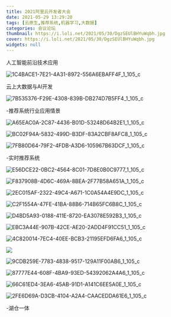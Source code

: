 ```yaml
---
title: 2021阿里云开发者大会
date: 2021-05-29 13:29:20
tags: [云原生,推荐系统,机器学习,大数据]
categories: 会议论坛
thumbnail: https://i.loli.net/2021/05/30/DgzSEUlBHYuWqbh.jpg
cover: https://i.loli.net/2021/05/30/DgzSEUlBHYuWqbh.jpg
widgets: null
---
```


人工智能前沿技术应用

<!--more-->

![1C4BACE1-7E21-4A31-8972-556A6EBAFF4F_1_105_c](https://i.loli.net/2021/05/30/tIEadNjhf2F6kBx.jpg)



云上大数据与AI开发

![7B535376-F29E-4308-839B-DB274D7B5FF4_1_105_c](https://i.loli.net/2021/05/30/e79QXoMVRsNLTUu.jpg)

-推荐系统行业应用情景

![A65EAC0A-2C87-4436-B01D-53248D64B2E1_1_105_c](https://i.loli.net/2021/05/30/plKhDyf8YSBs3QO.jpg)

![BC02F94A-5832-499D-B3DF-83A2CBF8AFC8_1_105_c](https://i.loli.net/2021/05/30/WZlOyFdXVjJzb1m.jpg)

![7FB80D64-79F2-4FDB-A3D6-105967B63DCF_1_105_c](https://i.loli.net/2021/05/30/u7neBLN5DR23a49.jpg)

-实时推荐系统

![E56DCE22-0BC2-4564-8C01-7D8E0B0C9777_1_105_c](https://i.loli.net/2021/05/30/buWcI1HVFzitCP9.jpg)

![F837908B-4D6C-469A-8BEA-2F77B58A651A_1_105_c](https://i.loli.net/2021/05/30/lbBhYST1HEsdKAI.jpg)

![2EC015AF-2322-49C4-A671-1C0A54A4E9DC_1_105_c](https://i.loli.net/2021/05/30/ud7lSb8kPzTqCnt.jpg)

![C2F1554A-47FE-41BA-88B6-714B65FC6B8C_1_105_c](https://i.loli.net/2021/05/30/zdOt9A4Hqwa72lm.jpg)

![D4BD5A93-0188-411E-8720-EA3078E592B3_1_105_c](https://i.loli.net/2021/05/30/U1Fcza2SL9rjHRP.jpg)

![EBC3A44E-907B-42CE-AE20-2ADD4F91CC51_1_105_c](https://i.loli.net/2021/05/30/GHd5Fc7aS6NQOkh.jpg)

![4C820014-7EC4-40EE-BCB3-21195EFD6FA6_1_105_c](https://i.loli.net/2021/05/30/nHzK896u351vqwI.jpg)

![](https://i.loli.net/2021/05/30/4wb5MLsHJDWKjyq.jpg)

![9CDB259E-7783-4838-9517-129A11F00AB6_1_105_c](https://i.loli.net/2021/05/30/NORKhSvsDdWVrZk.jpg)

![87777E44-608F-4BA9-93ED-54392062A4A6_1_105_c](https://i.loli.net/2021/05/30/jD8ovT4VWHzuEtk.jpg)

![66C61ED4-3EA6-45AB-91D1-A141C6EE5A0E_1_105_c](https://i.loli.net/2021/05/30/DQ9rMsJwHEBSRWa.jpg)

![2FE6D69A-D3CB-4104-A2A4-CAACEDDA61E6_1_105_c](https://i.loli.net/2021/05/30/fgCFHWYyEex7hZ9.jpg)

-湖仓一体

